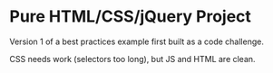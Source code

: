 <h1>Pure HTML/CSS/jQuery Project</h1>

Version 1 of a best practices example first built as a code challenge.

CSS needs work (selectors too long), but JS and HTML are clean.
